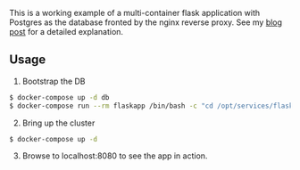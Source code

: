 This is a working example of a multi-container flask application with Postgres as the database fronted by the nginx reverse proxy. See my [blog post](http://www.ameyalokare.com/docker/2017/09/20/nginx-flask-postgres-docker-compose.html) for a detailed explanation.

## Usage

1. Bootstrap the DB
```bash
$ docker-compose up -d db
$ docker-compose run --rm flaskapp /bin/bash -c "cd /opt/services/flaskapp/src && python -c  'import database; database.init_db()' && python -c 'import database; database.import_data()' "
```

2. Bring up the cluster
```bash
$ docker-compose up -d
```

3. Browse to localhost:8080 to see the app in action.
